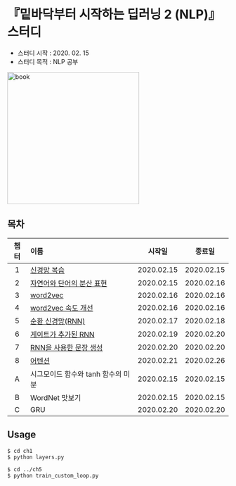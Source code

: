 # 『밑바닥부터 시작하는 딥러닝 2 (NLP)』 스터디
- 스터디 시작 : 2020. 02. 15
- 스터디 목적 : NLP 공부

<img src="https://user-images.githubusercontent.com/21326503/74503905-d2664480-4f35-11ea-9ee7-206c4f940149.jpg" width="300px" alt="book"></img><br/>


## 목차
|챕터|이름|시작일|종료일|
|:---:|:---|:---:|:---:|
|1|[신경망 복습](https://github.com/HYEZ/deep-learning-from-scratch-2/tree/master/ch1)|2020.02.15|2020.02.15|
|2|[자연어와 단어의 분산 표현](https://github.com/HYEZ/deep-learning-from-scratch-2/tree/master/ch2)|2020.02.15|2020.02.16|
|3|[word2vec](https://github.com/HYEZ/deep-learning-from-scratch-2/tree/master/ch3)|2020.02.16|2020.02.16|
|4|[word2vec 속도 개선](https://github.com/HYEZ/deep-learning-from-scratch-2/tree/master/ch4)|2020.02.16|2020.02.16|
|5|[순환 신경망(RNN)](https://github.com/HYEZ/deep-learning-from-scratch-2/tree/master/ch5)|2020.02.17|2020.02.18|
|6|[게이트가 추가된 RNN](https://github.com/HYEZ/deep-learning-from-scratch-2/tree/master/ch6)|2020.02.19|2020.02.20|
|7|[RNN을 사용한 문장 생성](https://github.com/HYEZ/deep-learning-from-scratch-2/tree/master/ch7)|2020.02.20|2020.02.20|
|8|[어텐션](https://github.com/HYEZ/deep-learning-from-scratch-2/tree/master/ch8)|2020.02.21|2020.02.26|
|A|시그모이드 함수와 tanh 함수의 미분|2020.02.15|2020.02.15|
|B|WordNet 맛보기|2020.02.15|2020.02.15|
|C|GRU|2020.02.20|2020.02.20|

## Usage
```
$ cd ch1
$ python layers.py

$ cd ../ch5
$ python train_custom_loop.py
```
